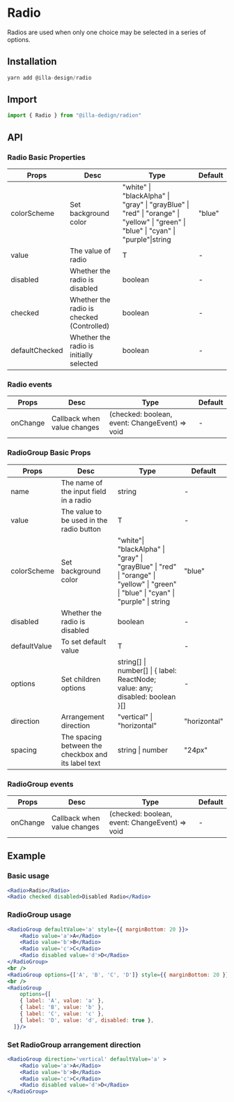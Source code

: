 # Radio

Radios are used when only one choice may be selected in a series of options.

## Installation

```jsx
yarn add @illa-design/radio
```

## Import 

```jsx
import { Radio } from "@illa-dedign/radion"
```

## API

### Radio Basic Properties

| Props          | Desc                                      | Type                                                         | Default |
| -------------- | ----------------------------------------- | ------------------------------------------------------------ | ------- |
| colorScheme    | Set background color                      | "white" \| "blackAlpha" \| "gray" \| "grayBlue" \| "red" \| "orange" \| "yellow" \| "green" \| "blue"  \| "cyan" \| "purple"\|string | "blue"  |
| value          | The value of radio                        | T                                                            | -       |
| disabled       | Whether the radio is disabled             | boolean                                                      | -       |
| checked        | Whether the radio is checked (Controlled) | boolean                                                      | -       |
| defaultChecked | Whether the radio is initially selected   | boolean                                                      | -       |

### Radio events

| Props    | Desc                        | Type                                           | Default |
| -------- | --------------------------- | ---------------------------------------------- | ------- |
| onChange | Callback when value changes | (checked: boolean, event: ChangeEvent) => void | -       |

### RadioGroup Basic Props

| Props        | Desc                                                | Type                                                         | Default      |
| ------------ | --------------------------------------------------- | ------------------------------------------------------------ | ------------ |
| name         | The name of the input field in a radio              | string                                                       | -            |
| value        | The value to be used in the radio button            | T                                                            | -            |
| colorScheme  | Set background color                                | "white"\| "blackAlpha" \| "gray" \| "grayBlue" \| "red" \| "orange" \| "yellow" \| "green"  \| "blue" \| "cyan" \| "purple" \| string | "blue"       |
| disabled     | Whether the radio is disabled                       | boolean                                                      | -            |
| defaultValue | To set default value                                | T                                                            | -            |
| options      | Set children options                                | string[] \| number[] \| { label: ReactNode; value: any; disabled: boolean }[] | -            |
| direction    | Arrangement direction                               | "vertical" \| "horizontal"                                   | "horizontal" |
| spacing      | The spacing between the checkbox and its label text | string \| number                                             | "24px"       |

### RadioGroup events

| Props    | Desc                        | Type                                           | Default |
| -------- | --------------------------- | ---------------------------------------------- | ------- |
| onChange | Callback when value changes | (checked: boolean, event: ChangeEvent) => void | -       |



## Example

### Basic usage

```jsx
<Radio>Radio</Radio>
<Radio checked disabled>Disabled Radio</Radio>
```

### RadioGroup usage

```jsx
<RadioGroup defaultValue='a' style={{ marginBottom: 20 }}>
	<Radio value='a'>A</Radio>
	<Radio value='b'>B</Radio>
	<Radio value='c'>C</Radio>
	<Radio disabled value='d'>D</Radio>
</RadioGroup>
<br />
<RadioGroup options={['A', 'B', 'C', 'D']} style={{ marginBottom: 20 }} />
<br />
<RadioGroup
	options={[
	{ label: 'A', value: 'a' },
	{ label: 'B', value: 'b' },
	{ label: 'C', value: 'c' },
	{ label: 'D', value: 'd', disabled: true },
  ]}/>
```

### Set RadioGroup arrangement direction

```jsx
<RadioGroup direction='vertical' defaultValue='a' >
	<Radio value='a'>A</Radio>
	<Radio value='b'>B</Radio>
	<Radio value='c'>C</Radio>
	<Radio disabled value='d'>D</Radio>
</RadioGroup>
```
